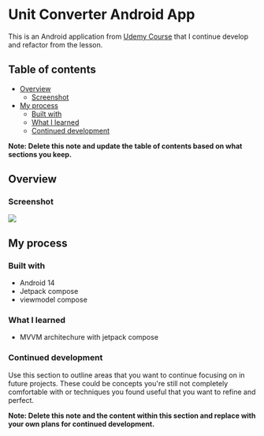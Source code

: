 # Unit Converter Android App

This is an Android application from [Udemy Course](https://www.udemy.com/course/android-kotlin-developer/) that I continue develop and refactor from the lesson.

## Table of contents

- [Overview](#overview)
  - [Screenshot](#screenshot)
- [My process](#my-process)
  - [Built with](#built-with)
  - [What I learned](#what-i-learned)
  - [Continued development](#continued-development)

**Note: Delete this note and update the table of contents based on what sections you keep.**

## Overview
### Screenshot

![](./screenshot.jpg)

## My process

### Built with
- Android 14
- Jetpack compose
- viewmodel compose

### What I learned
- MVVM architechure with jetpack compose

### Continued development

Use this section to outline areas that you want to continue focusing on in future projects. These could be concepts you're still not completely comfortable with or techniques you found useful that you want to refine and perfect.

**Note: Delete this note and the content within this section and replace with your own plans for continued development.**
